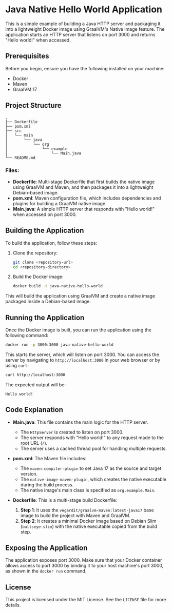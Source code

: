 # Java Native Hello World Application

This is a simple example of building a Java HTTP server and packaging it into a lightweight Docker image using GraalVM's Native Image feature. The application starts an HTTP server that listens on port 3000 and returns "Hello world!" when accessed.

## Prerequisites

Before you begin, ensure you have the following installed on your machine:

- Docker
- Maven
- GraalVM 17

## Project Structure

```
.
├── Dockerfile
├── pom.xml
├── src
│   └── main
│       └── java
│           └── org
│               └── example
│                   └── Main.java
└── README.md
```

### Files:

- **Dockerfile**: Multi-stage Dockerfile that first builds the native image using GraalVM and Maven, and then packages it into a lightweight Debian-based image.
- **pom.xml**: Maven configuration file, which includes dependencies and plugins for building a GraalVM native image.
- **Main.java**: A simple HTTP server that responds with "Hello world!" when accessed on port 3000.

## Building the Application

To build the application, follow these steps:

1. Clone the repository:

    ```bash
    git clone <repository-url>
    cd <repository-directory>
    ```

2. Build the Docker image:

    ```bash
    docker build -t java-native-hello-world .
    ```

This will build the application using GraalVM and create a native image packaged inside a Debian-based image.

## Running the Application

Once the Docker image is built, you can run the application using the following command:

```bash
docker run -p 3000:3000 java-native-hello-world
```

This starts the server, which will listen on port 3000. You can access the server by navigating to `http://localhost:3000` in your web browser or by using `curl`:

```bash
curl http://localhost:3000
```

The expected output will be:

```
Hello world!
```

## Code Explanation

- **Main.java**: This file contains the main logic for the HTTP server.
    - The `HttpServer` is created to listen on port 3000.
    - The server responds with "Hello world!" to any request made to the root URL (`/`).
    - The server uses a cached thread pool for handling multiple requests.

- **pom.xml**: The Maven file includes:
    - The `maven-compiler-plugin` to set Java 17 as the source and target version.
    - The `native-image-maven-plugin`, which creates the native executable during the build process.
    - The native image's main class is specified as `org.example.Main`.

- **Dockerfile**: This is a multi-stage build Dockerfile:
    1. **Step 1**: It uses the `vegardit/graalvm-maven:latest-java17` base image to build the project with Maven and GraalVM.
    2. **Step 2**: It creates a minimal Docker image based on Debian Slim (`bullseye-slim`) with the native executable copied from the build step.

## Exposing the Application

The application exposes port 3000. Make sure that your Docker container allows access to port 3000 by binding it to your host machine's port 3000, as shown in the `docker run` command.

## License

This project is licensed under the MIT License. See the `LICENSE` file for more details.
